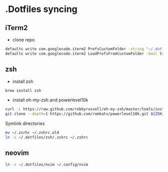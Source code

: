 # .Dotfiles syncing

## iTerm2
- clone repo
```bash
defaults write com.googlecode.iterm2 PrefsCustomFolder -string "~/.dotfiles/iterm2"
defaults write com.googlecode.iterm2 LoadPrefsFromCustomFolder -bool true</code>
```

## zsh
- install zsh
```bash
brew install zsh
```

- install oh-my-zsh and powerlevel10k
```bash
curl -L https://raw.github.com/robbyrussell/oh-my-zsh/master/tools/install.sh | sh
git clone --depth=1 https://github.com/romkatv/powerlevel10k.git ${ZSH_CUSTOM:-$HOME/.oh-my-zsh/custom}/themes/powerlevel10k 
```

Symlink directories
```bash
mv ~/.zsrhc ~/.zshrc.old
ln -s ~/.dotfiles/zsh/.zshrc ~/.zshrc
```

## neovim
```bash
ln -s ~/.dotfiles/nvim ~/.config/nvim
```
